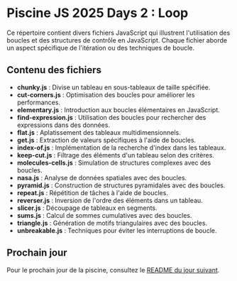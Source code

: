 # Piscine JS 2025 Days 2 : Loop

Ce répertoire contient divers fichiers JavaScript qui illustrent l'utilisation des boucles et des structures de contrôle en JavaScript. Chaque fichier aborde un aspect spécifique de l'itération ou des techniques de boucle.

## Contenu des fichiers

- **chunky.js** : Divise un tableau en sous-tableaux de taille spécifiée.
- **cut-corners.js** : Optimisation des boucles pour améliorer les performances.
- **elementary.js** : Introduction aux boucles élémentaires en JavaScript.
- **find-expression.js** : Utilisation des boucles pour rechercher des expressions dans des données.
- **flat.js** : Aplatissement des tableaux multidimensionnels.
- **get.js** : Extraction de valeurs spécifiques à l'aide de boucles.
- **index-of.js** : Implémentation de la recherche d'index dans les tableaux.
- **keep-cut.js** : Filtrage des éléments d'un tableau selon des critères.
- **molecules-cells.js** : Simulation de structures complexes avec des boucles.
- **nasa.js** : Analyse de données spatiales avec des boucles.
- **pyramid.js** : Construction de structures pyramidales avec des boucles.
- **repeat.js** : Répétition de tâches à l'aide de boucles.
- **reverser.js** : Inversion de l'ordre des éléments dans un tableau.
- **slicer.js** : Découpage de tableaux en segments.
- **sums.js** : Calcul de sommes cumulatives avec des boucles.
- **triangle.js** : Génération de motifs triangulaires avec des boucles.
- **unbreakable.js** : Techniques pour éviter les interruptions de boucle.

## Prochain jour

Pour le prochain jour de la piscine, consultez le [README du jour suivant](../find/README.md).
